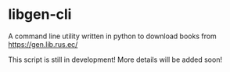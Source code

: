 # libgen-cli

A command line utility written in python to download books from https://gen.lib.rus.ec/

This script is still in development! More details will be added soon!
